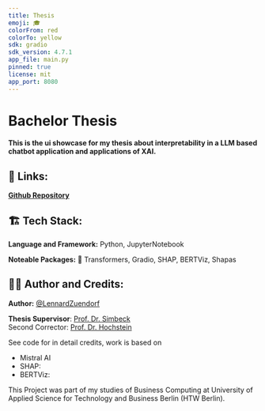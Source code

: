 ```yaml
---
title: Thesis
emoji: 🎓
colorFrom: red
colorTo: yellow
sdk: gradio
sdk_version: 4.7.1
app_file: main.py
pinned: true
license: mit
app_port: 8080
---
```


# Bachelor Thesis
#### This is the ui showcase for my thesis about interpretability in a LLM based chatbot application and applications of XAI.

## 🔗 Links:

**[Github Repository](https://github.com/LennardZuendorf/thesis)**

## 🏗️ Tech Stack:

**Language and Framework:** Python, JupyterNotebook

**Noteable Packages:** 🤗 Transformers, Gradio, SHAP, BERTViz, Shapas

## 👨‍💻 Author and Credits:</h2>


**Author:** [@LennardZuendorf](https://github.com/LennardZuendorf)

**Thesis Supervisor**: [Prof. Dr. Simbeck](https://www.htw-berlin.de/hochschule/personen/person/?eid=9862) 
<br> Second Corrector: [Prof. Dr. Hochstein](https://www.htw-berlin.de/hochschule/personen/person/?eid=10628)


See code for in detail credits, work is based on

- Mistral AI
- SHAP:
- BERTViz:


This Project was part of my studies of Business Computing at University of Applied Science for Technology and Business Berlin (HTW Berlin).

